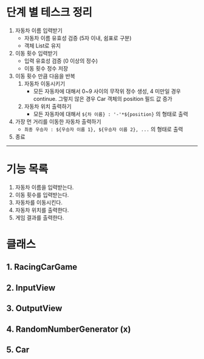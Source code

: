 # 단계 별 테스크 정리
1. 자동차 이름 입력받기
   - 자동차 이름 유효성 검증 (5자 이내, 쉼표로 구분)
   - 객체 List로 유지
2. 이동 횟수 입력받기
   - 입력 유효성 검증 (0 이상의 정수)
   - 이동 횟수 정수 저장
3. 이동 횟수 만큼 다음을 반복
   1. 자동차 이동시키기
      -  모든 자동차에 대해서 0~9 사이의 무작위 정수 생성, 4 미만일 경우 continue. 그렇지 않은 경우 Car 객체의 position 필드 값 증가
   2. 자동차 위치 출력하기
      - 모든 자동차에 대해서 `${차 이름} : '-'*${position}` 의 형태로 출력
4. 가장 먼 거리를 이동한 자동차 출력하기
   - `최종 우승자 : ${우승자 이름 1}, ${우승자 이름 2}, ...` 의 형태로 출력
5. 종료

---

# 기능 목록
1. 자동차 이름을 입력받는다.
2. 이동 횟수를 입력받는다.
3. 자동차를 이동시킨다.
4. 자동차 위치를 출력한다.
5. 게임 결과를 출력한다.


# 클래스
## 1. RacingCarGame

## 2. InputView

## 3. OutputView

## 4. RandomNumberGenerator (x)

## 5. Car